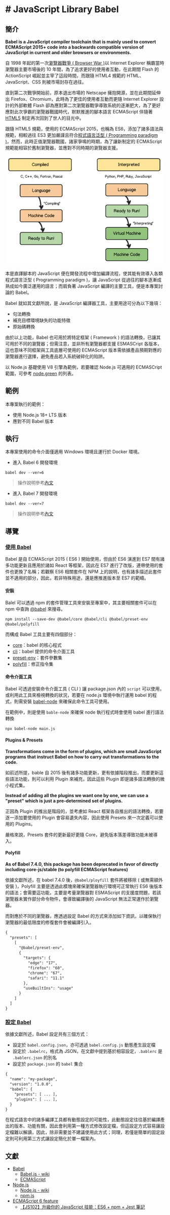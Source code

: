 # # JavaScript Library Babel

## 簡介

**Babel is a JavaScript compiler toolchain that is mainly used to convert ECMAScript 2015+ code into a backwards compatible version of JavaScript in current and older browsers or environments.**

自 1998 年起的第一次[瀏覽器戰爭 ( Browser War )](https://zh.wikipedia.org/zh-tw/%E6%B5%8F%E8%A7%88%E5%99%A8%E5%A4%A7%E6%88%98)以 Internet Explorer 稱霸當時瀏覽器主要市場後的 10 年間，為了追求更好的使用者互動，在此期間 Flash 的 ActionScript 崛起並主宰了這段時間，而跟隨 HTML4 規範的 HTML、JavaScript、CSS 則被市場封存在過往。

直到第二次戰爭開始前，原本退出市場的 Netscape 擁抱開源，並在此期間延伸出 Firefox、Chromium，此時為了更佳的使用者互動而更隨 Internet Explorer 設計的外部軟體 Flash 卻為應對第二次瀏覽器戰爭導致系統的逐漸肥大，為了更好應對此次爭霸的瀏覽器戰國時代，默默推進的腳本語言 ECMAScript 伴隨著 [HTML5](https://zh.wikipedia.org/zh-tw/HTML5) 制定再次回到了世人的目光中。

跟隨 HTML5 規範，使用的 ECMAScript 2015，也稱為 ES6，添加了諸多語法與規範，相較過往 ES3 更加嚴謹且符合[程式語言泛型 ( Programming paradigm )](https://zh.wikipedia.org/zh-tw/%E7%BC%96%E7%A8%8B%E8%8C%83%E5%9E%8B)，然而，此時正值瀏覽器戰國，諸家爭鳴的時期，為了讓新制定的 ECMAScript 規範能相容於舊制瀏覽器，並應對不同時期的瀏覽器支援。

![interpreted-vs-compiled](./img/interpreted-vs-compiled.png)

本是直譯腳本的 JavaScript 便在開發流程中增加編譯流程，使其能有效導入各類程式語言泛型 ( Programming paradigm )，讓 JavaScript 從過往的腳本逐漸成熟成如今廣泛運用的語言；而肩負著 JavaScript 編譯的主要工具，便是本專案討論的 Babel。

Babel 就如其文獻所說，是 JavaScript 編譯器工具，主要用途可分為以下幾項：

+ 句法轉換
+ 補充目標環境缺失的功能特徵
+ 原始碼轉換

由於以上功能，Babel 也可用於將特定框架 ( Framework ) 的語法轉換，已讓其可用於不同的瀏覽器；但需注意，並非所有瀏覽器都支援 ESMASCript 各版本，這也意味不同框架與工具底層可使用的 ECMAScript 版本需依據產品預期對應的瀏覽器進行選擇，避免產品若入系統破碎化的陷阱。

以 Node.js 基礎使用 V8 引擎為範例，若要確認 Node.js 可適用的 ECMASCript 範圍，可參考 [node.green](https://node.green/) 的列表。

## 範例

本專案執行的範例：

+ 使用 Node.js 18+ LTS 版本
+ 應對不同 Babel 版本

## 執行

本專案使用的命令介面僅適用 Windows 環境且運行於 Docker 環境。

+ 進入 Babel 6 開發環境
```
babel dev --ver=6
```
> 操作說明參考[內文](./src/6/readme.md)

+ 進入 Babel 7 開發環境
```
babel dev --ver=7
```
> 操作說明參考[內文](./src/7/readme.md)

## 導覽

### [使用 Babel](https://babeljs.io/docs/en/usage)

Babel 是自 ECMAScript 2015 ( ES6 ) 開始使用，但由於 ES6 演進到 ES7 間有諸多功能更新且應用於諸如 React 等框架，因此在 ES7 進行了改版，連帶使用的套件也更換了名稱；若觀察 ES6 相關套件在 NPM 上的說明，也有諸多描述此套件並不適用的部分，因此，若非特殊用途，還是應推進版本至 ES7 的範疇。

#### 安裝

Balel 可以透過 npm 的套件管理工具來安裝至專案中，其主要相關套件可以在 npm 中查詢 [@babel](https://www.npmjs.com/search?q=%40babel) 來搜尋。

```
npm install --save-dev @babel/core @babel/cli @babel/preset-env @babel/polyfill
```

而構成 Babel 工具主要有四個部分：

+ [core](https://babeljs.io/docs/en/babel-core)：babel 的核心程式
+ [cli](https://babeljs.io/docs/en/babel-cli)：babel 提供的命令介面工具
+ [preset-env](https://babeljs.io/docs/en/babel-preset-env)：套件參數集
+ [polyfill](https://babeljs.io/docs/en/babel-polyfill)：修正指令集

#### 命令介面工具

Babel 可透過安裝命令介面工具 ( CLI ) 讓 package.json 內的 ```script``` 可以使用，或利用此工具來檢視轉換的狀況，若要在 node.js 環境中執行運用 babel 的程式，則需安裝 [babel-node](https://babeljs.io/docs/en/babel-node) 來確保此命令工具可使用。

在範例中，則是使用 ```bable-node``` 來確保 node 執行程式時會使用 babel 進行語法轉換

```
npx babel-node main.js
```

#### Plugins & Presets

**Transformations come in the form of plugins, which are small JavaScript programs that instruct Babel on how to carry out transformations to the code.**

如前述所提，bable 自 2015 後有諸多功能更新，更有依據階段推出，而要更新這些語法功能，則可以利用 Plugin 來補充，因此這些 Plugin 即是諸多語法轉換的微小程式集。

**Instead of adding all the plugins we want one by one, we can use a "preset" which is just a pre-determined set of plugins.**

正因為 Plugin 的推出是階段的，並考慮如 React 框架各自推出的語法轉換，若要逐一添加要使用的 Plugin 會容易遺失內容，因此使用 Presets 來一次定義可以使用的 Plugins。

嚴格來說，Presets 套件的更新最好更隨 Core，避免版本落差導致功能未被導入。

#### Polyfill

**As of Babel 7.4.0, this package has been deprecated in favor of directly including core-js/stable (to polyfill ECMAScript features)**

依據文獻所述，在 babel 7.4.0 後，```@babel/ployfill``` 套件將被移除 ( 或無需額外安裝 )，Polyfill 主要是透過此模塊來確保瀏覽器執行環境可正常執行 ES6 後版本的語法；會需要這功能，主要是考量瀏覽器對 ESMAScript 的支援度問題，若該瀏覽器未實作部分命令物件，會導致編譯後的 JavaScript 無法正常運作於瀏覽器。

而對應於不同的瀏覽器，應透過設定 Babel 的方式來添加如下資訊，以確保執行瀏覽器的最低限度的修復套件會被編譯引入。

```
{
  "presets": [
    [
      "@babel/preset-env",
      {
        "targets": {
          "edge": "17",
          "firefox": "60",
          "chrome": "67",
          "safari": "11.1"
        },
        "useBuiltIns": "usage"
      }
    ]
  ]
}
```

### [設定 Babel](https://babeljs.io/docs/en/configuration)

依據文獻所述，Babel 設定共有三個方式：

+ 設定於 ```babel.config.json```，亦可透過 ```babel.config.js``` 動態產生設定檔
+ 設定於 ```.babelrc```，格式為 JSON，在文獻中提到基於相容設定，```.bablerc``` 是 ```.bablerc.json``` 的別名
+ 設定於 ```package.json``` 的 ```babel``` 集合
```
{
  "name": "my-package",
  "version": "1.0.0",
  "babel": {
    "presets": [ ... ],
    "plugins": [ ... ],
  }
}
```

在程式語言中的諸多編譯工具都有動態設定的可能性，此動態設定往往基於編譯產出的版本、功能有關，因此會利用第一種方式修改設定檔，但這設定方式容易讓設定檔難以解讀，因此，除非需要並不建議使用此方式；同理，若僅是簡單的固定設定則可利用第三方式讓設定簡化於單一檔案內。

## 文獻

+ [Babel](https://babeljs.io/docs/en/)
    - [Babel.js - wiki](https://zh.wikipedia.org/zh-tw/Babel_(%E7%B7%A8%E8%AD%AF%E5%99%A8))
    - [ECMAScript](https://zh.wikipedia.org/zh-tw/ECMAScript)
+ [Node.js](https://nodejs.org/en/)
    - [Node.js - wiki](https://zh.wikipedia.org/zh-tw/Node.js)
    - [npm.js](https://docs.npmjs.com/cli/v7/commands)
+ [ECMAScript 6 feature](https://github.com/lukehoban/es6features)
    - [【JS102】升級你的 JavaScript 技能：ES6 + npm + Jest 筆記](https://medium.com/@eilin0603/68fe66b1df96)
